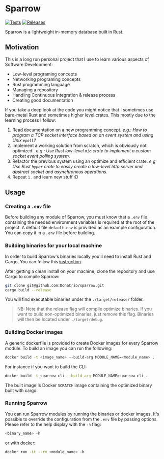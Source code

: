 # Sparrow

[![Tests](https://github.com/DonaCrio/sparrow/actions/workflows/tests.yaml/badge.svg)](https://github.com/DonaCrio/sparrow/actions/workflows/tests.yaml)
[![Releases](https://github.com/DonaCrio/sparrow/actions/workflows/releases.yaml/badge.svg)](https://github.com/DonaCrio/sparrow/actions/workflows/releases.yaml)

Sparrow is a lightweight in-memory database built in Rust.

## Motivation

This is a long run personal project that I use to learn various aspects of Software Development:
- Low-level programing concepts
- Networking programing concepts
- Rust programming language
- Managing a repository
- Handling Continuous Integration & release process
- Creating good documentation

If you take a deep look at the code you might notice that I sometimes use bare-metal Rust and sometimes higher level crates. This mostly due to the learning process I follow:
1. Read documentation on a new programming concept. *e.g.: How to program a TCP socket interface based on an event system and using Unix `epoll`?*
2. Implement a working solution from scratch, which is obviously not optimized . *e.g.: Use Rust low-level `mio` crate to implement a custom socket event polling system.*
3. Refactor the previous system using an optimize and efficient crate. *e.g: Use Rust `hyper` crate to easily create a low-level http server and abstract socket and asynchronous operations*.
4. Repeat `1.` and learn new stuff :D

## Usage

### Creating a `.env` file

Before building any module of Sparrow, you must know that a `.env` file containing the needed environment variables is required at the root of the project. A default file `default.env` is provided as an example configuration. You can copy it in a `.env` file before building.
### Building binaries for your local machine

In order to build Sparrow's binaries locally you'll need to install Rust and Cargo. You can follow this [instruction](https://doc.rust-lang.org/cargo/getting-started/index.html).


After getting a clean install on your machine, clone the repository and use Cargo to compile Sparrow:
```bash
git clone git@github.com:DonaCrio/sparrow.git
cargo build --release
```

You will find executable binaries under the `./target/release/` folder.

> NB: Note that the release flag will compile optimize binaries. If you want to build non-optimized binaries, just remove this flag. Binaries will then be located under `./target/debug`.

### Building Docker images

A generic dockerfile is provided to create Docker images for every Sparrow module. To build an image you can run the following:
```bash
docker build -t <image_name> --build-arg MODULE_NAME=<module_name> .
```
For instance if you want to build the CLI:
```bash
docker build -t sparrow-cli --build-arg MODULE_NAME=sparrow-cli .
```

The built image is Docker `SCRATCH` image containing the optimized binary built with cargo.

### Running Sparrow

You can run Sparrow modules by running the binaries or docker images. It's possible to override the configuration from the `.env` file by passing options. Please refer to the help display with the `-h` flag:
```bash
<binary_name> -h
```
or with docker:
```bash
docker run -it --rm <module_name> -h
```
